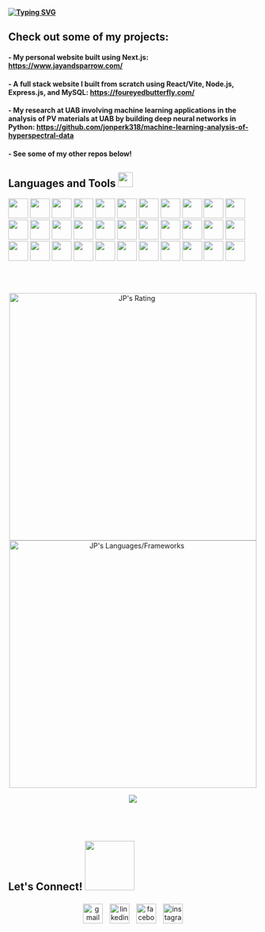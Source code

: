 <div align="left" style="margin-top: 30px;">
    <b>
        <a href="https://git.io/typing-svg"><img src="https://readme-typing-svg.demolab.com?font=Veranda&pause=1700&color=db1df3&background=FFFFFF00&center=false&vCenter=true&width=435&lines=Hi+there%2C+I'm+JP.+" alt="Typing SVG" /></a>
    </b>
    <!-- <img src="https://media3.giphy.com/media/v1.Y2lkPTc5MGI3NjExdzhqN2sycno2M2FpYTRjM3V0M3ZzeTZzcGlvZ2s2dnJwMmF3dTVndyZlcD12MV9pbnRlcm5hbF9naWZfYnlfaWQmY3Q9cw/j5QUSpXVuwtr2/giphy.webp" width=180 style="display: inline-block; margin-top: 5px;"> -->
</div>

## Check out some of my projects:
#### - My personal website built using Next.js: https://www.jayandsparrow.com/
#### - A full stack website I built from scratch using React/Vite, Node.js, Express.js, and MySQL: https://foureyedbutterfly.com/
#### - My research at UAB involving machine learning applications in the analysis of PV materials at UAB by building deep neural networks in Python: https://github.com/jonperk318/machine-learning-analysis-of-hyperspectral-data
#### - See some of my other repos below!

<!--
<h2>About Me</h2>
<a target="_blank" align="center">
</a>
#### -  🌏 I’m passionate about learning and building new technologies to make the world a better place for everyone.

#### -  👨🏼‍💻 I’m studying physics and computer science at the University of Alabama at Birmingham (UAB), graduating in December 2024

#### -  💻 I’m currently working as an intelligence analyst at DarkTower (Queen Associates, Inc.)

#### -  ✨ I also research machine learning applications in the analysis of PV materials at UAB by building deep neural networks in Python.

#### -  🎸 When I'm not coding, I'm either walking my dog, cooking, or playing my guitar.
-->


## <b> Languages and Tools </b><img src="https://media2.giphy.com/media/QssGEmpkyEOhBCb7e1/giphy.gif?cid=ecf05e47a0n3gi1bfqntqmob8g9aid1oyj2wr3ds3mg700bl&rid=giphy.gif" width=30>

<p>
<img src="https://cdn.jsdelivr.net/gh/devicons/devicon@latest/icons/python/python-original.svg" height="40" width="40"/>
<img src="https://cdn.jsdelivr.net/gh/devicons/devicon@latest/icons/numpy/numpy-original.svg" height="40" width="40"/>
<img src="https://cdn.jsdelivr.net/gh/devicons/devicon@latest/icons/pandas/pandas-original-wordmark.svg" height="40" width="40"/>
<img src="https://cdn.jsdelivr.net/gh/devicons/devicon@latest/icons/matplotlib/matplotlib-original-wordmark.svg" height="40" width="40"/>
<img src="https://cdn.jsdelivr.net/gh/devicons/devicon@latest/icons/pytorch/pytorch-original.svg" height="40" width="40"/>
<img src="https://cdn.jsdelivr.net/gh/devicons/devicon@latest/icons/tensorflow/tensorflow-original.svg" height="40" width="40"/>
<img src="https://cdn.jsdelivr.net/gh/devicons/devicon@latest/icons/scikitlearn/scikitlearn-original.svg" height="40" width="40"/>
<img src="https://cdn.jsdelivr.net/gh/devicons/devicon@latest/icons/jupyter/jupyter-original-wordmark.svg" height="40" width="40"/>
<img src="https://cdn.jsdelivr.net/gh/devicons/devicon@latest/icons/java/java-original.svg" height="40" width="40"/>
<img src="https://cdn.jsdelivr.net/gh/devicons/devicon@latest/icons/javascript/javascript-original.svg" height="40" width="40"/>
<img src="https://cdn.jsdelivr.net/gh/devicons/devicon@latest/icons/typescript/typescript-original.svg" height="40" width="40"/>
<img src="https://cdn.jsdelivr.net/gh/devicons/devicon@latest/icons/nodejs/nodejs-original-wordmark.svg" height="40" width="40"/>
<img src="https://cdn.jsdelivr.net/gh/devicons/devicon@latest/icons/react/react-original.svg" height="40" width="40"/>
<img src="https://cdn.jsdelivr.net/gh/devicons/devicon@latest/icons/nextjs/nextjs-original.svg" height="40" width="40"/>
<img src="https://cdn.jsdelivr.net/gh/devicons/devicon@latest/icons/cplusplus/cplusplus-original.svg" height="40" width="40"/>
<img src="https://cdn.jsdelivr.net/gh/devicons/devicon@latest/icons/opencv/opencv-original-wordmark.svg" height="40" width="40"/>
<img src="https://cdn.jsdelivr.net/gh/devicons/devicon@latest/icons/html5/html5-original.svg" height="40" width="40"/>
<img src="https://cdn.jsdelivr.net/gh/devicons/devicon@latest/icons/css3/css3-original.svg" height="40" width="40"/>
<img src="https://cdn.jsdelivr.net/gh/devicons/devicon@latest/icons/tailwindcss/tailwindcss-original.svg" height="40" width="40"/>
<img src="https://cdn.jsdelivr.net/gh/devicons/devicon@latest/icons/sass/sass-original.svg" height="40" width="40"/>
<img src="https://cdn.jsdelivr.net/gh/devicons/devicon@latest/icons/azuresqldatabase/azuresqldatabase-original.svg" height="40" width="40"/>
<img src="https://cdn.jsdelivr.net/gh/devicons/devicon@latest/icons/mysql/mysql-original.svg" height="40" width="40"/>
<img src="https://cdn.jsdelivr.net/gh/devicons/devicon@latest/icons/webpack/webpack-original.svg" height="40" width="40"/>
<img src="https://cdn.jsdelivr.net/gh/devicons/devicon@latest/icons/docker/docker-original-wordmark.svg" height="40" width="40"/>
<img src="https://cdn.jsdelivr.net/gh/devicons/devicon@latest/icons/digitalocean/digitalocean-original.svg" height="40" width="40"/>
<img src="https://cdn.jsdelivr.net/gh/devicons/devicon@latest/icons/vscode/vscode-original.svg" height="40" width="40"/>
<img src="https://cdn.jsdelivr.net/gh/devicons/devicon@latest/icons/jetbrains/jetbrains-original.svg" height="40" width="40"/>
<img src="https://cdn.jsdelivr.net/gh/devicons/devicon@latest/icons/apple/apple-original.svg" height="40" width="40"/>
<img src="https://cdn.jsdelivr.net/gh/devicons/devicon@latest/icons/windows11/windows11-original.svg" height="40" width="40"/>
<img src="https://cdn.jsdelivr.net/gh/devicons/devicon@latest/icons/linux/linux-original.svg" height="40" width="40"/>
<img src="https://cdn.jsdelivr.net/gh/devicons/devicon@latest/icons/debian/debian-original.svg" height="40" width="40"/>
<img src="https://cdn.jsdelivr.net/gh/devicons/devicon@latest/icons/bash/bash-original.svg" height="40" width="40"/>
<img src="https://cdn.jsdelivr.net/gh/devicons/devicon@latest/icons/git/git-original.svg" height="40" width="40"/>
</p>

<br> <br>


<p align="center">
  <!-- GitHub Stats -->
  <!-- <img src="https://github-readme-stats.vercel.app/api?username=jonperk318&count_private=true&theme=tokyonight&hide_border=true" alt="JP's Contribution" width=500> -->
  <!-- GitHub Streak Stats -->
  <img src="https://github-readme-streak-stats.herokuapp.com?user=jonperk318&count_private=true&theme=github_dark&hide_border=true" alt="JP's Rating" width=500>
<!-- GitHub Language Stats -->
<img src = "https://github-readme-stats.vercel.app/api/top-langs?username=jonperk318&show_icons=true&count_private=true&locale=en&layout=compact&langs_count=10&hide_border=true&hide=jupyter%20notebook,html&theme=github_dark" alt="JP's Languages/Frameworks" width=500 />
</p>
<p align = "center">
</p>

<div align="center" >
  <img src="https://komarev.com/ghpvc/?username=jonperk318&color=db1df3&style=for-the-badge">
</div>


<br><br>
## <b> Let's Connect! </b><img src="https://i.giphy.com/S9ukg9TDGpMDxHKqGI.webp" width =100>
<p align="center">
	<a href="mailto:jonperk318@gmail.com"><img alt="gmail" width=40 style="padding:5px" src="https://img.icons8.com/?size=80&id=Ww1lcGqgduif&format=png&color=db1df3"/></a>
	<a href="https://www.linkedin.com/in/jonathan-perkins-0b1411285/"><img alt="linkedin" width=40 style="padding:5px" src="https://img.icons8.com/?size=80&id=v9q7oVKxTRhw&format=png&color=db1df3"/></a>
 	<a href="https://www.facebook.com/jonathan.davidperkins/"><img alt="facebook" width=40 style="padding:5px" src="https://img.icons8.com/?size=80&id=MCDIN0kjvWmA&format=png&color=db1df3"/></a>
<a href="https://www.instagram.com/jonperk318"><img alt="instagram" width=40 style="padding:5px" src="https://img.icons8.com/?size=80&id=32309&format=png&color=db1df3"/></a>
</p>